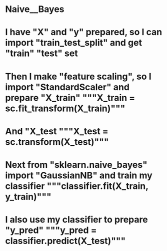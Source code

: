 # Naive__Bayes
# I have "X" and "y" prepared, so I can import "train_test_split" and get "train" "test" set
# Then I make "feature scaling", so I import "StandardScaler" and prepare "X_train" """X_train  = sc.fit_transform(X_train)""" 
# And "X_test """X_test = sc.transform(X_test)"""
# Next from "sklearn.naive_bayes" import "GaussianNB" and train my classifier """classifier.fit(X_train, y_train)"""
# I also use my classifier to prepare "y_pred" """y_pred = classifier.predict(X_test)"""
